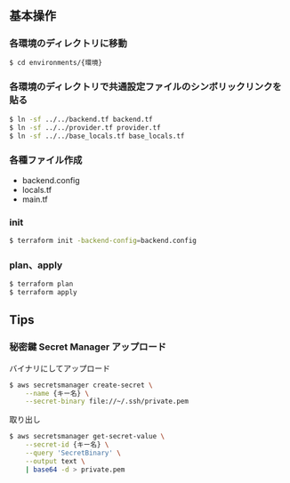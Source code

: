 ## 基本操作

### 各環境のディレクトリに移動
```sh
$ cd environments/{環境}
```

### 各環境のディレクトリで共通設定ファイルのシンボリックリンクを貼る
```sh
$ ln -sf ../../backend.tf backend.tf
$ ln -sf ../../provider.tf provider.tf
$ ln -sf ../../base_locals.tf base_locals.tf
```

### 各種ファイル作成
- backend.config
- locals.tf
- main.tf

### init
```sh
$ terraform init -backend-config=backend.config
```

### plan、apply
```sh
$ terraform plan
$ terraform apply
```

## Tips

### 秘密鍵 Secret Manager アップロード
バイナリにしてアップロード
```sh
$ aws secretsmanager create-secret \
    --name {キー名} \
    --secret-binary file://~/.ssh/private.pem
```
取り出し
```sh
$ aws secretsmanager get-secret-value \
    --secret-id {キー名} \
    --query 'SecretBinary' \
    --output text \
    | base64 -d > private.pem
```
